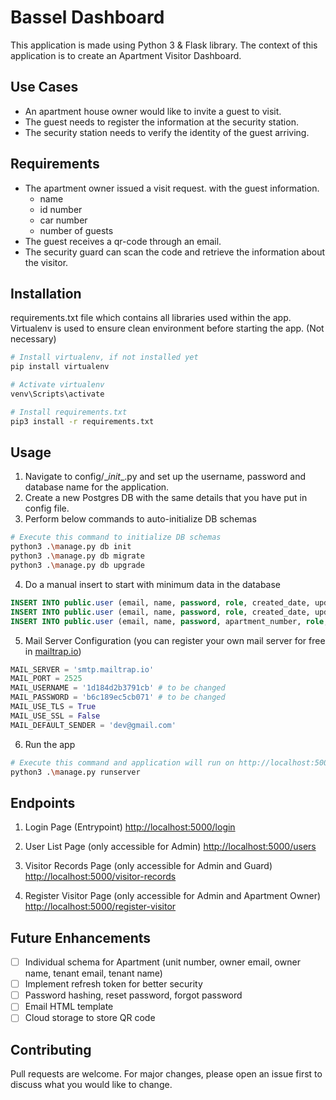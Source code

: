 # Bassel Dashboard

This application is made using Python 3 & Flask library.
The context of this application is to create an Apartment Visitor Dashboard.

## Use Cases
- An apartment house owner would like to invite a guest to visit.
- The guest needs to register the information at the security station.
- The security station needs to verify the identity of the guest arriving.

## Requirements
  - The apartment owner issued a visit request. with the guest information.
    - name
    - id number
    - car number
    - number of guests
  - The guest receives a qr-code through an email.
  - The security guard can scan the code and retrieve the information about the visitor.

## Installation

requirements.txt file which contains all libraries used within the app.
Virtualenv is used to ensure clean environment before starting the app. (Not necessary)

```bash
# Install virtualenv, if not installed yet
pip install virtualenv

# Activate virtualenv
venv\Scripts\activate

# Install requirements.txt
pip3 install -r requirements.txt
```

## Usage

1. Navigate to config/\__init__.py and set up the username, password and database name for the application.
2. Create a new Postgres DB with the same details that you have put in config file.
3. Perform below commands to auto-initialize DB schemas
```bash
# Execute this command to initialize DB schemas
python3 .\manage.py db init
python3 .\manage.py db migrate
python3 .\manage.py db upgrade
```
4. Do a manual insert to start with minimum data in the database
```sql
INSERT INTO public.user (email, name, password, role, created_date, updated_date) VALUES ('admin@gmail.com', 'admin', 'pass', 'administrator', NOW(), NOW());
INSERT INTO public.user (email, name, password, role, created_date, updated_date) VALUES ('guard1@gmail.com', 'guard1', 'pass', 'guard', NOW(), NOW());
INSERT INTO public.user (email, name, password, apartment_number, role, created_date, updated_date) VALUES ('user1@gmail.com', 'user1', 'pass', 'A-12-21', 'apartment_owner', NOW(), NOW());
```
5. Mail Server Configuration (you can register your own mail server for free in  [mailtrap.io](https://mailtrap.io/))
```python
MAIL_SERVER = 'smtp.mailtrap.io'
MAIL_PORT = 2525
MAIL_USERNAME = '1d184d2b3791cb' # to be changed
MAIL_PASSWORD = 'b6c189ec5cb071' # to be changed
MAIL_USE_TLS = True
MAIL_USE_SSL = False
MAIL_DEFAULT_SENDER = 'dev@gmail.com'
```
6. Run the app
```bash
# Execute this command and application will run on http://localhost:5000/
python3 .\manage.py runserver
```

## Endpoints
1. Login Page (Entrypoint)
[http://localhost:5000/login](http://localhost:5000/login)

2. User List Page (only accessible for Admin)
[http://localhost:5000/users](http://localhost:5000/users)

3. Visitor Records Page (only accessible for Admin and Guard)
[http://localhost:5000/visitor-records](http://localhost:5000/visitor-records)

4. Register Visitor Page (only accessible for Admin and Apartment Owner)
[http://localhost:5000/register-visitor](http://localhost:5000/register-visitor)


## Future Enhancements
- [ ] Individual schema for Apartment (unit number, owner email, owner name, tenant email, tenant name)
- [ ] Implement refresh token for better security
- [ ] Password hashing, reset password, forgot password
- [ ] Email HTML template
- [ ] Cloud storage to store QR code

## Contributing
Pull requests are welcome. For major changes, please open an issue first to discuss what you would like to change.


